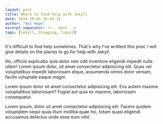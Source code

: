 ```yaml
---
layout: post
title: Where to find help with Jekyll
date: 2018-10-03 16:43:12
author: "Hal Hope"
excerpt_separator: <!-- more -->
tags: [jekyll, blogging, liquid]
---
```

It's difficult to find help sometimes. That's why I've writtent this post. <!-- more --> I will give details on the places to go for help with Jekyll.

Illo, officiis explicabo quis dolor rem odit inventore eligendi impedit nulla ullam! Lorem ipsum dolor, sit amet consectetur adipisicing elit. Quas vel voluptatibus impedit laboriosam atque, assumenda omnis dolor veniam, facilis voluptate eaque magni.

Lorem ipsum dolor sit amet consectetur adipisicing elit. Eos autem maxime voluptatibus laboriosam? Fugiat aut quia ex maxime, laboriosam consequatur.

Lorem ipsum, dolor sit amet consectetur adipisicing elit. Facere quidem voluptatem sequi quas illum mollitia quae hic, totam quasi eligendi accusamus delectus unde esse eum nihil.